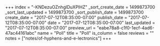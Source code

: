 +++
index = "-KNDezuOZnhgIDuXPlHZ"
_sort_create_date = 1499873700
_sort_last_updated = 1499873700
_sort_publish_date = 1499873700
create_date = "2017-07-12T08:35:00-07:00"
publish_date = "2017-07-12T08:35:00-07:00"
date = "2017-07-12T08:35:00-07:00"
last_updated = "2017-07-12T08:35:00-07:00"
preview_url = "eabe78a8-c1f0-1ecf-4ad6-47ac44161abc"
name = "Poll"
title = "Poll"
is_column = false
reviews = ""
notes = ["notes/of-hyphens-and-e-lectronics"]
+++

